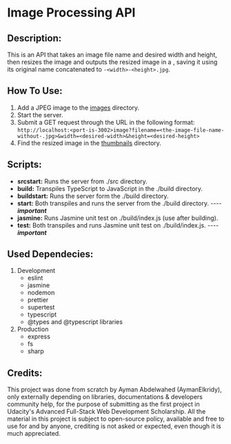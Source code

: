 # Image Processing API

## Description:
This is an API that takes an image file name and desired width and height, then resizes the image and outputs the resized image in a , saving it using its original name concatenated to `-<width>-<height>.jpg`.

## How To Use:
1. Add a JPEG image to the [images](assets/images/) directory.
2. Start the server.
3. Submit a GET request through the URL in the following format:<br>
   `http://localhost:<port-is-3002>image?filename=<the-image-file-name-without-.jpg>&width=<desired-width>&height=<desired-height>`
4. Find the resized image in the [thumbnails](assets/thumbnails/) directory.

## Scripts:
- **srcstart:** Runs the server from ./src directory.
- **build:** Transpiles TypeScript to JavaScript in the ./build directory.
- **buildstart:** Runs the server form the ./build directory.
- **start:** Both transpiles and runs the server from the ./build directory. ---- ***important***
- **jasmine:** Runs Jasmine unit test on ./build/index.js (use after building).
- **test:** Both transpiles and runs Jasmine unit test on ./build/index.js. ---- ***important***

## Used Dependecies:
1. Development
   - eslint
   - jasmine
   - nodemon
   - prettier
   - supertest
   - typescript
   - @types and @typescript libraries
2. Production
   - express
   - fs
   - sharp

## Credits:
This project was done from scratch by Ayman Abdelwahed (AymanElkridy), only externally depending on libraries, documentations & developers community help, for the purpose of submitting as the first project in Udacity's Advanced Full-Stack Web Development Scholarship.
All the material in this project is subject to open-source policy, available and free to use for and by anyone, crediting is not asked or expected, even though it is much appreciated.
